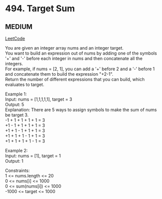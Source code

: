 # 494. Target Sum

## MEDIUM

[LeetCode](https://leetcode.cn/problems/target-sum/)

You are given an integer array nums and an integer target.\
You want to build an expression out of nums by adding one of the symbols '+' and '-' before each integer in nums and then concatenate all the integers.\
For example, if nums = [2, 1], you can add a '+' before 2 and a '-' before 1 and concatenate them to build the expression "+2-1".\
Return the number of different expressions that you can build, which evaluates to target.

 
Example 1:\
Input: nums = [1,1,1,1,1], target = 3\
Output: 5\
Explanation: There are 5 ways to assign symbols to make the sum of nums be target 3.\
-1 + 1 + 1 + 1 + 1 = 3\
+1 - 1 + 1 + 1 + 1 = 3\
+1 + 1 - 1 + 1 + 1 = 3\
+1 + 1 + 1 - 1 + 1 = 3\
+1 + 1 + 1 + 1 - 1 = 3

Example 2:\
Input: nums = [1], target = 1\
Output: 1
 

Constraints:\
1 <= nums.length <= 20\
0 <= nums[i] <= 1000\
0 <= sum(nums[i]) <= 1000\
-1000 <= target <= 1000
